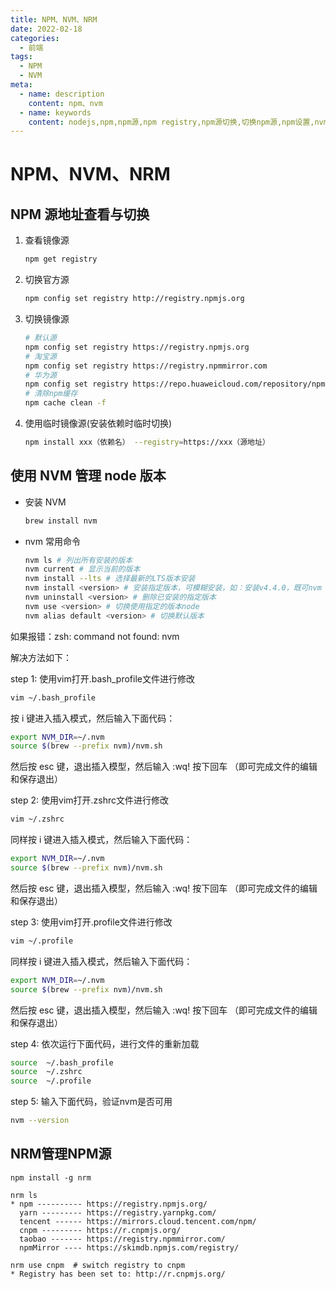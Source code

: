 ```yaml
---
title: NPM、NVM、NRM
date: 2022-02-18
categories:
  - 前端
tags:
  - NPM
  - NVM
meta:
  - name: description
    content: npm、nvm
  - name: keywords
    content: nodejs,npm,npm源,npm registry,npm源切换,切换npm源,npm设置,nvm
---
```

# NPM、NVM、NRM

## NPM 源地址查看与切换

1. 查看镜像源

   ```sh
   npm get registry
   ```

2. 切换官方源

   ```sh
   npm config set registry http://registry.npmjs.org
   ```

3. 切换镜像源

   ```sh
   # 默认源
   npm config set registry https://registry.npmjs.org
   # 淘宝源
   npm config set registry https://registry.npmmirror.com
   # 华为源
   npm config set registry https://repo.huaweicloud.com/repository/npm/
   # 清除npm缓存
   npm cache clean -f
   ```

4. 使用临时镜像源(安装依赖时临时切换)

   ```sh
   npm install xxx（依赖名） --registry=https://xxx（源地址）
   ```

## 使用 NVM 管理 node 版本

- 安装 NVM

  ```sh
  brew install nvm
  ```

- nvm 常用命令

  ```sh
  nvm ls # 列出所有安装的版本
  nvm current # 显示当前的版本
  nvm install --lts # 选择最新的LTS版本安装
  nvm install <version> # 安装指定版本，可模糊安装，如：安装v4.4.0，既可nvm install v4.4.0，又可nvm install 4.4
  nvm uninstall <version> # 删除已安装的指定版本
  nvm use <version> # 切换使用指定的版本node
  nvm alias default <version> # 切换默认版本
  ```

如果报错：zsh: command not found: nvm

解决方法如下：

step 1: 使用vim打开.bash_profile文件进行修改

```sh
vim ~/.bash_profile
```


按 i 键进入插入模式，然后输入下面代码：

```sh
export NVM_DIR=~/.nvm
source $(brew --prefix nvm)/nvm.sh
```


然后按 esc 键，退出插入模型，然后输入 :wq! 按下回车 （即可完成文件的编辑和保存退出）

step 2: 使用vim打开.zshrc文件进行修改

```sh
vim ~/.zshrc
```


同样按 i 键进入插入模式，然后输入下面代码：

```sh
export NVM_DIR=~/.nvm
source $(brew --prefix nvm)/nvm.sh
```


然后按 esc 键，退出插入模型，然后输入 :wq! 按下回车 （即可完成文件的编辑和保存退出）

 step 3: 使用vim打开.profile文件进行修改

```sh
vim ~/.profile
```


同样按 i 键进入插入模式，然后输入下面代码：

```sh
export NVM_DIR=~/.nvm
source $(brew --prefix nvm)/nvm.sh
```


然后按 esc 键，退出插入模型，然后输入 :wq! 按下回车 （即可完成文件的编辑和保存退出）

 step 4: 依次运行下面代码，进行文件的重新加载

```sh
source  ~/.bash_profile
source  ~/.zshrc
source  ~/.profile
```


 step 5: 输入下面代码，验证nvm是否可用

```sh
nvm --version
```

## NRM管理NPM源

```shell
npm install -g nrm
```

```shell
nrm ls
* npm ---------- https://registry.npmjs.org/
  yarn --------- https://registry.yarnpkg.com/
  tencent ------ https://mirrors.cloud.tencent.com/npm/
  cnpm --------- https://r.cnpmjs.org/
  taobao ------- https://registry.npmmirror.com/
  npmMirror ---- https://skimdb.npmjs.com/registry/
```

```shell
nrm use cnpm  # switch registry to cnpm
* Registry has been set to: http://r.cnpmjs.org/
```

